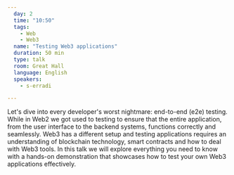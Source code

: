 ```yaml
---
  day: 2
  time: "10:50"
  tags:
    - Web
    - Web3
  name: "Testing Web3 applications"
  duration: 50 min
  type: talk
  room: Great Hall
  language: English
  speakers:
    - s-erradi

---
```

Let's dive into every developer's worst nightmare: end-to-end (e2e) testing. While in Web2 we got used to testing to ensure that the entire application, from the user interface to the backend systems, functions correctly and seamlessly. Web3 has a different setup and testing applications requires an understanding of blockchain technology, smart contracts and how to deal with Web3 tools. In this talk we will explore everything you need to know with a hands-on demonstration that showcases how to test your own Web3 applications effectively.
  